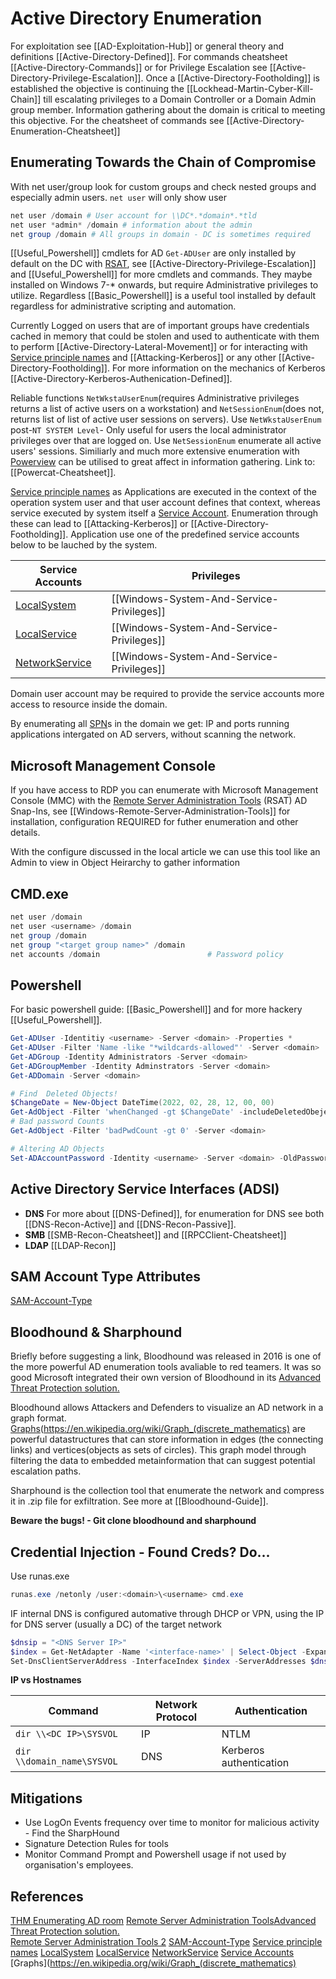 # Active Directory Enumeration

For exploitation see [[AD-Exploitation-Hub]] or general theory and definitions [[Active-Directory-Defined]]. For commands cheatsheet [[Active-Directory-Commands]] or for Privilege Escalation see [[Active-Directory-Privilege-Escalation]]. Once a [[Active-Directory-Footholding]] is established the objective is continuing the [[Lockhead-Martin-Cyber-Kill-Chain]] till escalating privileges to a Domain Controller or a Domain Admin group member. Information gathering about the domain is critical to meeting this objective. For the cheatsheet of commands see [[Active-Directory-Enumeration-Cheatsheet]]

## Enumerating Towards the Chain of Compromise
With net user/group look for custom groups and check nested groups and especially admin users. `net user` will only show user
```powershell
net user /domain # User account for \\DC*.*domain*.*tld
net user *admin* /domain # information about the admin
net group /domain # All groups in domain - DC is sometimes required
```

[[Useful_Powershell]] cmdlets for AD `Get-ADUser` are only installed by default on the DC with [RSAT](https://docs.microsoft.com/en-us/previous-versions/technet-magazine/gg413289(v=msdn.10)?redirectedfrom=MSDN), see [[Active-Directory-Privilege-Escalation]] and [[Useful_Powershell]] for more cmdlets and commands. They maybe installed on Windows 7-\* onwards, but require Administrative privileges to utilize. Regardless [[Basic_Powershell]] is a useful tool installed by default regardless for administrative scripting and automation. 

Currently Logged on users that are of important groups have credentials cached in memory that could be stolen and used to authenticate with them to perform [[Active-Directory-Lateral-Movement]] or for interacting with [Service principle names](https://docs.microsoft.com/en-us/windows/win32/ad/service-principal-names?redirectedfrom=MSDN) and [[Attacking-Kerberos]] or any other [[Active-Directory-Footholding]]. For more information on the mechanics of Kerberos  [[Active-Directory-Kerberos-Authenication-Defined]].

Reliable functions  `NetWkstaUserEnum`(requires Administrative privileges returns a list of active users on a workstation) and `NetSessionEnum`(does not, returns list of list of active user sessions on servers). Use `NetWkstaUserEnum` post-`NT SYSTEM Level`- Only useful for users the local administrator privileges over that are logged on. Use `NetSessionEnum` enumerate all active users' sessions. Similiarly and much more extensive enumeration with [Powerview](https://github.com/PowerShellMafia/PowerSploit/blob/dev/Recon/PowerView.ps1) can be utilised to great affect in information gathering. Link to: [[Powercat-Cheatsheet]].

[Service principle names](https://docs.microsoft.com/en-us/windows/win32/ad/service-principal-names?redirectedfrom=MSDN) as Applications are executed in the context of the operation system user and that user account defines that context, whereas service executed by system itself a [Service Account](https://docs.microsoft.com/en-us/windows/win32/services/service-user-accounts?redirectedfrom=MSDN).  Enumeration through these can lead to [[Attacking-Kerberos]] or [[Active-Directory-Footholding]]. Application use one of the predefined service accounts below to be lauched by the system.

Service Accounts | Privileges 
--- | ---
[LocalSystem](https://docs.microsoft.com/en-us/windows/win32/services/localsystem-account?redirectedfrom=MSDN) | [[Windows-System-And-Service-Privileges]] 
[LocalService](https://docs.microsoft.com/en-us/windows/win32/services/localservice-account?redirectedfrom=MSDN) | [[Windows-System-And-Service-Privileges]]
[NetworkService](https://docs.microsoft.com/en-us/windows/win32/services/networkservice-account?redirectedfrom=MSDN) | [[Windows-System-And-Service-Privileges]]

Domain user account may be required to provide the service accounts more access to resource inside the domain. 

By enumerating all [SPN](https://docs.microsoft.com/en-us/windows/win32/ad/service-principal-names?redirectedfrom=MSDN)s in the domain we get: IP and ports running applications intergated on AD servers, without scanning the network.

## Microsoft Management Console
If you have access to RDP you can enumerate with Microsoft Management Console (MMC) with the [Remote Server Administration Tools](https://docs.microsoft.com/en-us/powershell/module/activedirectory/?view=windowsserver2022-ps) (RSAT) AD Snap-Ins,  see [[Windows-Remote-Server-Administration-Tools]]
for installation, configuration REQUIRED for futher enumeration and other details.

With the configure discussed in the local article we can use this tool like an Admin to view in Object Heirarchy to gather information

## CMD.exe
```powershell
net user /domain
net user <username> /domain
net group /domain
net group "<target group name>" /domain
net accounts /domain                        # Password policy
```

## Powershell
For basic powershell guide: [[Basic_Powershell]] and for more hackery [[Useful_Powershell]].

```powershell
Get-ADUser -Identitiy <username> -Server <domain> -Properties *
Get-ADUser -Filter 'Name -like "*wildcards-allowed"' -Server <domain> | Format-Table Name,SamAccountName -A
Get-ADGroup -Identity Administrators -Server <domain>
Get-ADGroupMember -Identity Adminstrators -Server <domain>
Get-ADDomain -Server <domain>

# Find  Deleted Objects!
$ChangeDate = New-Object DateTime(2022, 02, 28, 12, 00, 00)
Get-AdObject -Filter 'whenChanged -gt $ChangeDate' -includeDeletedObejects -Server <domain>
# Bad password Counts
Get-AdObject -Filter 'badPwdCount -gt 0' -Server <domain>

# Altering AD Objects
Set-ADAccountPassword -Identity <username> -Server <domain> -OldPassword (CovertTo-SecureString -AsPlainText "<old-password>" -Force) -NewPassword (CovertTo-SecureString -AsPlaintext "<new-paasword>" -Force)
```


## Active Directory Service Interfaces (ADSI)
- **DNS**
For more about [[DNS-Defined]], for enumeration for DNS see both 
[[DNS-Recon-Active]] and [[DNS-Recon-Passive]].
- **SMB**
[[SMB-Recon-Cheatsheet]] and [[RPCClient-Cheatsheet]]
- **LDAP**
[[LDAP-Recon]]

## SAM Account Type Attributes
[SAM-Account-Type](https://docs.microsoft.com/en-us/windows/win32/adschema/a-samaccounttype?redirectedfrom=MSDN)


## Bloodhound & Sharphound

Briefly before suggesting a link, Bloodhound was released in 2016 is one of the more powerful AD enumeration tools avaliable to red teamers. It was so good Microsoft integrated their own version of Bloodhound in its [Advanced Threat Protection solution.](https://www.microsoft.com/en-ph/dpa-trustcenter/privacy/advancedthreatprotection)

Bloodhound allows Attackers and Defenders to visualize an AD network in a graph format. [Graphs]()(https://en.wikipedia.org/wiki/Graph_(discrete_mathematics) are powerful datastructures that can store information in edges (the connecting links) and vertices(objects as sets of circles). This graph model through filtering the data to embedded metainformation that can suggest potential escalation paths.

Sharphound is the collection tool that enumerate the network and compress it in .zip file for exfiltration. See more at [[Bloodhound-Guide]].

**Beware the bugs! - Git clone bloodhound and sharphound**


## Credential Injection - Found Creds? Do...

Use runas.exe
```powershell
runas.exe /netonly /user:<domain>\<username> cmd.exe
```

IF internal DNS is configured automative through DHCP or VPN, using the IP for DNS server (usually a DC) of the target network
```powershell
$dnsip = "<DNS Server IP>"
$index = Get-NetAdapter -Name '<interface-name>' | Select-Object -ExpandProperty 'ifIndex'
Set-DnsClientServerAddress -InterfaceIndex $index -ServerAddresses $dnsip
```

**IP vs Hostnames**

Command  | Network Protocol | Authentication 
--- | --- | ---
`dir \\<DC IP>\SYSVOL` | IP | NTLM
`dir \\domain_name\SYSVOL` | DNS | Kerberos authentication


## Mitigations
- Use LogOn Events frequency over time to monitor for malicious activity - Find the SharpHound
- Signature Detection Rules for tools
- Monitor Command Prompt and Powershell usage if not used by organisation's employees. 


## References
[THM Enumerating AD room](https://tryhackme.com/room/adenumeration)
[Remote Server Administration Tools](https://docs.microsoft.com/en-us/powershell/module/activedirectory/?view=windowsserver2022-ps)[Advanced Threat Protection solution.](https://www.microsoft.com/en-ph/dpa-trustcenter/privacy/advancedthreatprotection)  
[Remote Server Administration Tools 2](https://docs.microsoft.com/en-us/previous-versions/technet-magazine/gg413289(v=msdn.10)?redirectedfrom=MSDN)
[SAM-Account-Type](https://docs.microsoft.com/en-us/windows/win32/adschema/a-samaccounttype?redirectedfrom=MSDN)
[Service principle names](https://docs.microsoft.com/en-us/windows/win32/ad/service-principal-names?redirectedfrom=MSDN)
[LocalSystem](https://docs.microsoft.com/en-us/windows/win32/services/localsystem-account?redirectedfrom=MSDN)
[LocalService](https://docs.microsoft.com/en-us/windows/win32/services/localservice-account?redirectedfrom=MSDN)
[NetworkService](https://docs.microsoft.com/en-us/windows/win32/services/networkservice-account?redirectedfrom=MSDN)
[Service Accounts](https://docs.microsoft.com/en-us/windows/win32/services/service-user-accounts?redirectedfrom=MSDN)
[Graphs](https://en.wikipedia.org/wiki/Graph_(discrete_mathematics)